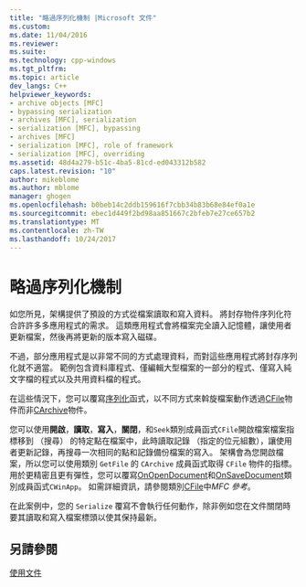 ```yaml
---
title: "略過序列化機制 |Microsoft 文件"
ms.custom: 
ms.date: 11/04/2016
ms.reviewer: 
ms.suite: 
ms.technology: cpp-windows
ms.tgt_pltfrm: 
ms.topic: article
dev_langs: C++
helpviewer_keywords:
- archive objects [MFC]
- bypassing serialization
- archives [MFC], serialization
- serialization [MFC], bypassing
- archives [MFC]
- serialization [MFC], role of framework
- serialization [MFC], overriding
ms.assetid: 48d4a279-b51c-4ba5-81cd-ed043312b582
caps.latest.revision: "10"
author: mikeblome
ms.author: mblome
manager: ghogen
ms.openlocfilehash: b0beb14c2ddb159616f7cbb34b83b68e84ef0a1e
ms.sourcegitcommit: ebec1d449f2bd98aa851667c2bfeb7e27ce657b2
ms.translationtype: MT
ms.contentlocale: zh-TW
ms.lasthandoff: 10/24/2017
---
```

# <a name="bypassing-the-serialization-mechanism"></a>略過序列化機制
如您所見，架構提供了預設的方式從檔案讀取和寫入資料。 將封存物件序列化符合許許多多應用程式的需求。 這類應用程式會將檔案完全讀入記憶體，讓使用者更新檔案，然後再將更新的版本寫入磁碟。  
  
 不過，部分應用程式是以非常不同的方式處理資料，而對這些應用程式將封存序列化就不適當。 範例包含資料庫程式、僅編輯大型檔案的一部分的程式、僅寫入純文字檔的程式以及共用資料檔的程式。  
  
 在這些情況下，您可以覆寫[序列化](../mfc/reference/cobject-class.md#serialize)函式，以不同方式來斡旋檔案動作透過[CFile](../mfc/reference/cfile-class.md)物件而非[CArchive](../mfc/reference/carchive-class.md)物件。  
  
 您可以使用**開啟**，**讀取**，**寫入**，**關閉**，和`Seek`類別成員函式`CFile`開啟檔案檔案指標移到 （搜尋） 的特定點在檔案中，此時讀取記錄 （指定的位元組數），讓使用者更新記錄，再搜尋一次相同的點和記錄備份檔案的寫入。 架構會為您開啟檔案，所以您可以使用類別 `GetFile` 的 `CArchive` 成員函式取得 `CFile` 物件的指標。 用於更精密且更有彈性，您可以覆寫[OnOpenDocument](../mfc/reference/cdocument-class.md#onopendocument)和[OnSaveDocument](../mfc/reference/cdocument-class.md#onsavedocument)類別成員函式`CWinApp`。 如需詳細資訊，請參閱類別[CFile](../mfc/reference/cfile-class.md)中*MFC 參考*。  
  
 在此案例中，您的 `Serialize` 覆寫不會執行任何動作，除非例如您在文件關閉時要其讀取和寫入檔案標頭以使其保持最新。  
  
## <a name="see-also"></a>另請參閱  
 [使用文件](../mfc/using-documents.md)

